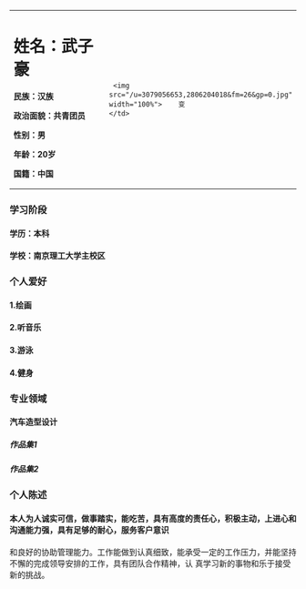 <table border="0">
   <tr>
     <td width="70%">
           <h1>姓名：武子豪</h1>
           <p><b>民族：汉族</b></p>
           <p><b>政治面貌：共青团员</b></p>
           <p><b>性别：男</b></p>
           <p><b>年龄：20岁</b></p>
           <p><b>国籍：中国</b></p>
         </td>
         <td width="30%">
         
      
     
     <img src="/u=3079056653,2806204018&fm=26&gp=0.jpg" width="100%">    变             
    </td>
  </tr>
</table>

### 学习阶段  
#### 学历：本科
#### 学校：南京理工大学主校区
### 个人爱好
#### 1.绘画
#### 2.听音乐
#### 3.游泳
#### 4.健身
### 专业领域
#### 汽车造型设计
##### 作品集1
##### 作品集2
### 个人陈述 
#### 本人为人诚实可信，做事踏实，能吃苦，具有高度的责任心，积极主动，上进心和沟通能力强，具有足够的耐心，服务客户意识
和良好的协助管理能力。工作能做到认真细致，能承受一定的工作压力，并能坚持不懈的完成领导安排的工作，具有团队合作精神，认
真学习新的事物和乐于接受新的挑战。
